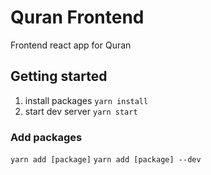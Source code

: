 # Quran Frontend

Frontend react app for Quran

## Getting started

1. install packages `yarn install`
2. start dev server `yarn start`

### Add packages

`yarn add [package]`
`yarn add [package] --dev`
